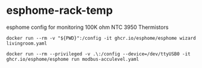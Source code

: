 # esphome-rack-temp
esphome config for monitoring 100K ohm NTC 3950 Thermistors


```
docker run --rm -v "${PWD}":/config -it ghcr.io/esphome/esphome wizard livingroom.yaml
```

```
docker run --rm --privileged -v .\:/config --device=/dev/ttyUSB0 -it ghcr.io/esphome/esphome run modbus-acculevel.yaml
```


